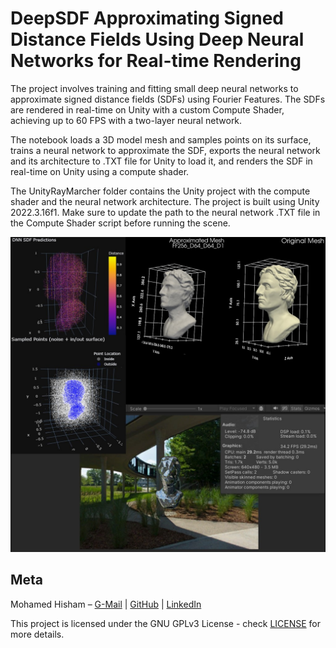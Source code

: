 # DeepSDF Approximating Signed Distance Fields Using Deep Neural Networks for Real-time Rendering

The project involves training and fitting small deep neural networks to approximate signed distance fields (SDFs) using Fourier Features. The SDFs are rendered in real-time on Unity with a custom Compute Shader, achieving up to 60 FPS with a two-layer neural network.

The notebook loads a 3D model mesh and samples points on its surface, trains a neural network to approximate the SDF, exports the neural network and its architecture to .TXT file for Unity to load it, and renders the SDF in real-time on Unity using a compute shader.

The UnityRayMarcher folder contains the Unity project with the compute shader and the neural network architecture. The project is built using Unity 2022.3.16f1. Make sure to update the path to the neural network .TXT file in the Compute Shader script before running the scene.

![](thumbnail.jpg)


## Meta

Mohamed Hisham – [G-Mail](mailto:Mohamed00Hisham@Gmail.com) | [GitHub](https://github.com/Mhmd-Hisham) | [LinkedIn](https://www.linkedin.com/in/Mhmd-Hisham/)


This project is licensed under the GNU GPLv3 License - check [LICENSE](https://github.com/Mhmd-Hisham/SmartAntsGA/blob/master/LICENSE) for more details.
